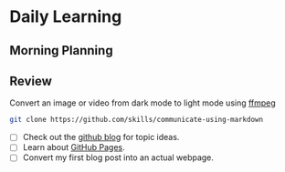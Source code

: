 # Daily Learning 

## Morning Planning 

## Review

Convert an image or video from dark mode to light mode using [ffmpeg](https://www.ffmpeg.org)

```bash
git clone https://github.com/skills/communicate-using-markdown
```

- [ ] Check out the [github blog](https://github.blog/) for topic ideas.
- [ ] Learn about [GitHub Pages](https://skills.github.com/#first-day-on-github).
- [ ] Convert my first blog post into an actual webpage.

